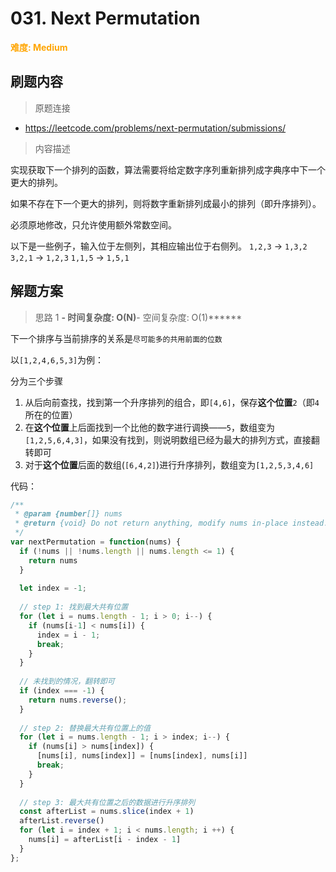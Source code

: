 # 031. Next Permutation

**<font color=orange>难度: Medium</font>**

## 刷题内容

> 原题连接

* https://leetcode.com/problems/next-permutation/submissions/

> 内容描述

实现获取下一个排列的函数，算法需要将给定数字序列重新排列成字典序中下一个更大的排列。

如果不存在下一个更大的排列，则将数字重新排列成最小的排列（即升序排列）。

必须原地修改，只允许使用额外常数空间。

以下是一些例子，输入位于左侧列，其相应输出位于右侧列。
`1,2,3` → `1,3,2`
`3,2,1` → `1,2,3`
`1,1,5` → `1,5,1`




## 解题方案

> 思路 1
******- 时间复杂度: O(N)******- 空间复杂度: O(1)******

下一个排序与当前排序的关系是`尽可能多的共用前面的位数`

以`[1,2,4,6,5,3]`为例：

分为三个步骤

1. 从后向前查找，找到第一个升序排列的组合，即`[4,6]`，保存**这个位置**`2`（即`4`所在的位置）
2. 在**这个位置**上后面找到一个比他的数字进行调换——`5`，数组变为`[1,2,5,6,4,3]`，如果没有找到，则说明数组已经为最大的排列方式，直接翻转即可
3. 对于**这个位置**后面的数组(`[6,4,2]`)进行升序排列，数组变为`[1,2,5,3,4,6]`

代码：

```javascript
/**
 * @param {number[]} nums
 * @return {void} Do not return anything, modify nums in-place instead.
 */
var nextPermutation = function(nums) {
  if (!nums || !nums.length || nums.length <= 1) {
    return nums
  }
  
  let index = -1;
  
  // step 1: 找到最大共有位置
  for (let i = nums.length - 1; i > 0; i--) {
    if (nums[i-1] < nums[i]) {
      index = i - 1;
      break;
    }
  }
  
  // 未找到的情况，翻转即可
  if (index === -1) {
    return nums.reverse();
  }
  
  // step 2: 替换最大共有位置上的值
  for (let i = nums.length - 1; i > index; i--) {
    if (nums[i] > nums[index]) {
      [nums[i], nums[index]] = [nums[index], nums[i]]
      break;
    }
  }
  
  // step 3: 最大共有位置之后的数据进行升序排列
  const afterList = nums.slice(index + 1)
  afterList.reverse()
  for (let i = index + 1; i < nums.length; i ++) {
    nums[i] = afterList[i - index - 1]
  }
};
```

